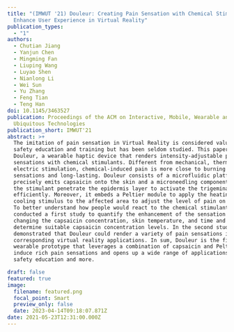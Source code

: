 ```yaml
---
title: "(IMWUT '21) Douleur: Creating Pain Sensation with Chemical Stimulant to
  Enhance User Experience in Virtual Reality"
publication_types:
  - "1"
authors:
  - Chutian Jiang
  - Yanjun Chen
  - Mingming Fan
  - Liuping Wang
  - Luyao Shen
  - Nianlong Li
  - Wei Sun
  - Yu Zhang
  - Feng Tian
  - Teng Han
doi: 10.1145/3463527
publication: Proceedings of the ACM on Interactive, Mobile, Wearable and
  Ubiquitous Technologies
publication_short: IMWUT'21
abstract: >+
  The imitation of pain sensation in Virtual Reality is considered valuable for
  safety education and training but has been seldom studied. This paper presents
  Douleur, a wearable haptic device that renders intensity-adjustable pain
  sensations with chemical stimulants. Different from mechanical, thermal, or
  electric stimulation, chemical-induced pain is more close to burning
  sensations and long-lasting. Douleur consists of a microfluidic platform that
  precisely emits capsaicin onto the skin and a microneedling component to help
  the stimulant penetrate the epidermis layer to activate the trigeminal nerve
  efficiently. Moreover, it embeds a Peltier module to apply the heating or
  cooling stimulus to the affected area to adjust the level of pain on the skin.
  To better understand how people would react to the chemical stimulant, we
  conducted a first study to quantify the enhancement of the sensation by
  changing the capsaicin concentration, skin temperature, and time and to
  determine suitable capsaicin concentration levels. In the second study, we
  demonstrated that Douleur could render a variety of pain sensations in
  corresponding virtual reality applications. In sum, Douleur is the first
  wearable prototype that leverages a combination of capsaicin and Peltier to
  induce rich pain sensations and opens up a wide range of applications for
  safety education and more.

draft: false
featured: true
image:
  filename: featured.png
  focal_point: Smart
  preview_only: false
  date: 2023-04-14T09:18:07.871Z
date: 2021-05-23T12:31:00.000Z
---
```

